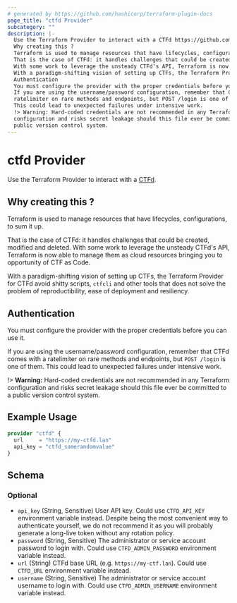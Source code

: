 ```yaml
---
# generated by https://github.com/hashicorp/terraform-plugin-docs
page_title: "ctfd Provider"
subcategory: ""
description: |-
  Use the Terraform Provider to interact with a CTFd https://github.com/ctfd/ctfd.
  Why creating this ?
  Terraform is used to manage resources that have lifecycles, configurations, to sum it up.
  That is the case of CTFd: it handles challenges that could be created, modified and deleted.
  With some work to leverage the unsteady CTFd's API, Terraform is now able to manage them as cloud resources bringing you to opportunity of CTF as Code.
  With a paradigm-shifting vision of setting up CTFs, the Terraform Provider for CTFd avoid shitty scripts, ctfcli and other tools that does not solve the problem of reproductibility, ease of deployment and resiliency.
  Authentication
  You must configure the provider with the proper credentials before you can use it.
  If you are using the username/password configuration, remember that CTFd comes with a
  ratelimiter on rare methods and endpoints, but POST /login is one of them.
  This could lead to unexpected failures under intensive work.
  !> Warning: Hard-coded credentials are not recommended in any Terraform
  configuration and risks secret leakage should this file ever be committed to a
  public version control system.
---
```


# ctfd Provider

Use the Terraform Provider to interact with a [CTFd](https://github.com/ctfd/ctfd).

## Why creating this ?

Terraform is used to manage resources that have lifecycles, configurations, to sum it up.

That is the case of CTFd: it handles challenges that could be created, modified and deleted.
With some work to leverage the unsteady CTFd's API, Terraform is now able to manage them as cloud resources bringing you to opportunity of CTF as Code.

With a paradigm-shifting vision of setting up CTFs, the Terraform Provider for CTFd avoid shitty scripts, `ctfcli` and other tools that does not solve the problem of reproductibility, ease of deployment and resiliency.

## Authentication

You must configure the provider with the proper credentials before you can use it.

If you are using the username/password configuration, remember that CTFd comes with a
ratelimiter on rare methods and endpoints, but `POST /login` is one of them.
This could lead to unexpected failures under intensive work.

!> **Warning:** Hard-coded credentials are not recommended in any Terraform
configuration and risks secret leakage should this file ever be committed to a
public version control system.

## Example Usage

```terraform
provider "ctfd" {
  url     = "https://my-ctfd.lan"
  api_key = "ctfd_somerandomvalue"
}
```

<!-- schema generated by tfplugindocs -->
## Schema

### Optional

- `api_key` (String, Sensitive) User API key. Could use `CTFD_API_KEY` environment variable instead. Despite being the most convenient way to authenticate yourself, we do not recommend it as you will probably generate a long-live token without any rotation policy.
- `password` (String, Sensitive) The administrator or service account password to login with. Could use `CTFD_ADMIN_PASSWORD` environment variable instead.
- `url` (String) CTFd base URL (e.g. `https://my-ctf.lan`). Could use `CTFD_URL` environment variable instead.
- `username` (String, Sensitive) The administrator or service account username to login with. Could use `CTFD_ADMIN_USERNAME` environment variable instead.
